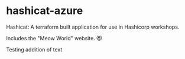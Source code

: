 # hashicat-azure
Hashicat: A terraform built application for use in Hashicorp workshops.

Includes the "Meow World" website. 😻

Testing addition of text
